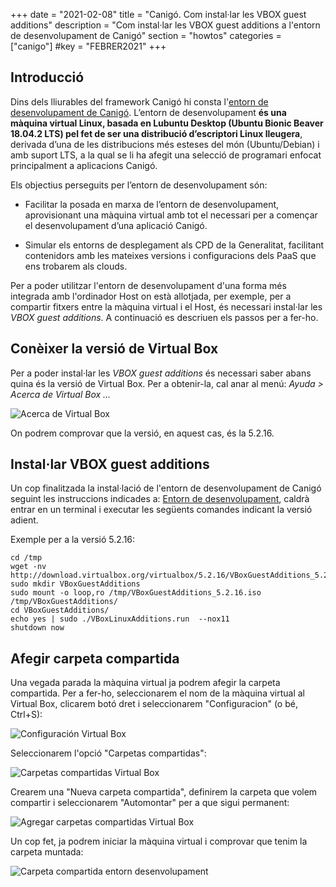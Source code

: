 +++
date        = "2021-02-08"
title       = "Canigó. Com instal·lar les VBOX guest additions"
description = "Com instal·lar les VBOX guest additions a l'entorn de desenvolupament de Canigó"
section     = "howtos"
categories  = ["canigo"]
#key        = "FEBRER2021"
+++


## Introducció

Dins dels lliurables del framework Canigó hi consta l'[entorn de desenvolupament de Canigó]((https://canigo.ctti.gencat.cat/canigo/entorn-desenvolupament/)).
L’entorn de desenvolupament **és una màquina virtual Linux, basada en Lubuntu Desktop (Ubuntu Bionic Beaver 18.04.2 LTS)
pel fet de ser una distribució d’escriptori Linux lleugera**, derivada d’una de les distribucions més esteses del món (Ubuntu/Debian)
i amb suport LTS, a la qual se li ha afegit una selecció de programari enfocat principalment a aplicacions Canigó.

Els objectius perseguits per l’entorn de desenvolupament són:

* Facilitar la posada en marxa de l’entorn de desenvolupament, aprovisionant una màquina virtual amb tot el necessari
per a començar el desenvolupament d’una aplicació Canigó.

* Simular els entorns de desplegament als CPD de la Generalitat, facilitant contenidors amb les mateixes versions i
configuracions dels PaaS que ens trobarem als clouds.

Per a poder utilitzar l'entorn de desenvolupament d'una forma més integrada amb l'ordinador Host on està allotjada, per exemple,
per a compartir fitxers entre la màquina virtual i el Host, és necessari instal·lar les *VBOX guest additions*.
A continuació es descriuen els passos per a fer-ho.

## Conèixer la versió de Virtual Box

Per a poder instal·lar les *VBOX guest additions* és necessari saber abans quina és la versió de Virtual Box. Per a obtenir-la,
cal anar al menú: *Ayuda > Acerca de Virtual Box ...*

![Acerca de Virtual Box](/images/howtos/2021-02-08-Acerca_virtual_box.png)

On podrem comprovar que la versió, en aquest cas, és la 5.2.16.

## Instal·lar VBOX guest additions

Un cop finalitzada la instal·lació de l'entorn de desenvolupament de Canigó seguint les instruccions indicades a:
[Entorn de desenvolupament](https://canigo.ctti.gencat.cat/canigo/entorn-desenvolupament/), caldrà entrar en un terminal
i executar les següents comandes indicant la versió adient.

Exemple per a la versió 5.2.16:

```
cd /tmp
wget -nv http://download.virtualbox.org/virtualbox/5.2.16/VBoxGuestAdditions_5.2.16.iso
sudo mkdir VBoxGuestAdditions
sudo mount -o loop,ro /tmp/VBoxGuestAdditions_5.2.16.iso /tmp/VBoxGuestAdditions/
cd VBoxGuestAdditions/
echo yes | sudo ./VBoxLinuxAdditions.run  --nox11
shutdown now
```

## Afegir carpeta compartida

Una vegada parada la màquina virtual ja podrem afegir la carpeta compartida. Per a fer-ho, seleccionarem el nom de la màquina
virtual al Virtual Box, clicarem botó dret i seleccionarem "Configuracion" (o bé, Ctrl+S):

![Configuración Virtual Box](/images/howtos/2021-02-08-Virtualbox_configuracion.png)

Seleccionarem l'opció "Carpetas compartidas":

![Carpetas compartidas Virtual Box](/images/howtos/2021-02-08-Virtualbox_carpetas_compartidas.png)

Crearem una "Nueva carpeta compartida", definirem la carpeta que volem compartir i seleccionarem "Automontar" per a que sigui permanent:

![Agregar carpetas compartidas Virtual Box](/images/howtos/2021-02-08-Virtualbox_agregar_carpetas_compartidas.png)

Un cop fet, ja podrem iniciar la màquina virtual i comprovar que tenim la carpeta muntada:

![Carpeta compartida entorn desenvolupament](/images/howtos/2021-02-08-Carpeta_compartida_entorn_desenvolupament.png)